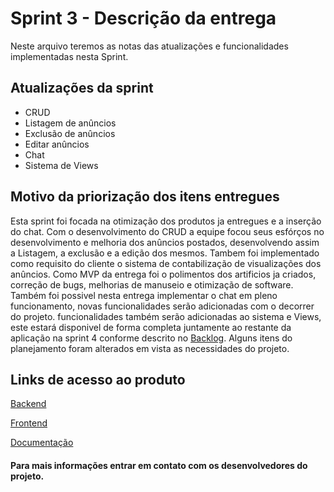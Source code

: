 # Sprint 3 - Descrição da entrega

Neste arquivo teremos as notas das atualizações e funcionalidades implementadas nesta Sprint.

## Atualizações da sprint

* CRUD
* Listagem de anûncios
* Exclusão de anûncios
* Editar anûncios
* Chat
* Sistema de Views 

## Motivo da priorização dos itens entregues

 Esta sprint foi focada na otimização dos produtos ja entregues e a inserção do chat. 
 Com o desenvolvimento do CRUD a equipe focou seus esfórços no desenvolvimento e melhoria dos anûncios postados, desenvolvendo assim a Listagem, a exclusão e a edição dos mesmos. Tambem foi implementado como requisito do cliente o sistema de contabilização de visualizações dos anûncios. Como MVP da entrega foi o polimentos dos artificios ja criados, correção de bugs, melhorias de manuseio e otimização de software.
 Também foi possivel nesta entrega implementar o chat em pleno funcionamento, novas funcionalidades serão adicionadas com o decorrer do projeto. funcionalidades também serão adicionadas ao sistema e Views, este estará disponivel de forma completa juntamente ao restante da aplicação na sprint 4 conforme descrito no [Backlog](https://github.com/Cars-on/Carson-docs/blob/master/README.md#backlog-do-projeto).
 Alguns itens do planejamento foram alterados em vista as necessidades do projeto.

## Links de acesso ao produto

[Backend](https://github.com/Cars-on/Carson-api)

[Frontend](https://github.com/Cars-on/Carson-web)

[Documentação](https://github.com/Cars-on/Carson-docs)

#### Para mais informações entrar em contato com os desenvolvedores do projeto.
